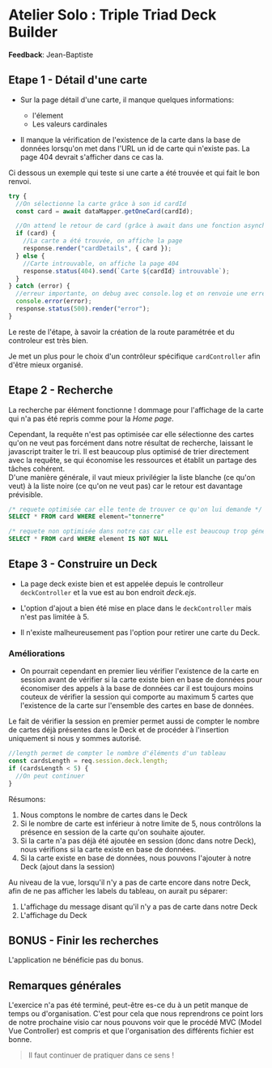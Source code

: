 # Atelier Solo : Triple Triad Deck Builder

**Feedback**: Jean-Baptiste

## Etape 1 - Détail d'une carte

- Sur la page détail d'une carte, il manque quelques informations:

  - l'élement
  - Les valeurs cardinales

- Il manque la vérification de l'existence de la carte dans la base de données lorsqu'on met dans l'URL un id de carte qui n'existe pas. La page 404 devrait s'afficher dans ce cas la.

Ci dessous un exemple qui teste si une carte a été trouvée et qui fait le bon renvoi.

```javascript
try {
  //On sélectionne la carte grâce à son id cardId
  const card = await dataMapper.getOneCard(cardId);

  //On attend le retour de card (grâce à await dans une fonction asynchrone)
  if (card) {
    //La carte a été trouvée, on affiche la page
    response.render("cardDetails", { card });
  } else {
    //Carte introuvable, on affiche la page 404
    response.status(404).send(`Carte ${cardId} introuvable`);
  }
} catch (error) {
  //erreur importante, on debug avec console.log et on renvoie une erreur 500
  console.error(error);
  response.status(500).render("error");
}
```

Le reste de l'étape, à savoir la création de la route paramétrée et du controleur est très bien.

Je met un plus pour le choix d'un contrôleur spécifique `cardController` afin d'être mieux organisé.

## Etape 2 - Recherche

La recherche par élément fonctionne ! dommage pour l'affichage de la carte qui n'a pas été repris comme pour la _Home page_.

Cependant, la requête n'est pas optimisée car elle sélectionne des cartes qu'on ne veut pas forcément dans notre résultat de recherche, laissant le javascript traiter le tri. Il est beaucoup plus optimisé de trier directement avec la requête, se qui économise les ressources et établit un partage des tâches cohérent.  
D'une manière générale, il vaut mieux privilégier la liste blanche (ce qu'on veut) à la liste noire (ce qu'on ne veut pas) car le retour est davantage prévisible.

```sql
/* requete optimisée car elle tente de trouver ce qu'on lui demande */
SELECT * FROM card WHERE element="tonnerre"

/* requete non optimisée dans notre cas car elle est beaucoup trop générique et sélectionne des cartes qu'on ne veut pas forcément */
SELECT * FROM card WHERE element IS NOT NULL
```

## Etape 3 - Construire un Deck

- La page deck existe bien et est appelée depuis le controlleur `deckController` et la vue est au bon endroit _deck.ejs_.

- L'option d'ajout a bien été mise en place dans le `deckController` mais n'est pas limitée à 5.

- Il n'existe malheureusement pas l'option pour retirer une carte du Deck.

### Améliorations

- On pourrait cependant en premier lieu vérifier l'existence de la carte en session avant de vérifier si la carte existe bien en base de données pour économiser des appels à la base de données car il est toujours moins couteux de vérifier la session qui comporte au maximum 5 cartes que l'existence de la carte sur l'ensemble des cartes en base de données.

Le fait de vérifier la session en premier permet aussi de compter le nombre de cartes déjà présentes dans le Deck et de procéder à l'insertion uniquement si nous y sommes autorisé.

```javascript
//length permet de compter le nombre d'éléments d'un tableau
const cardsLength = req.session.deck.length;
if (cardsLength < 5) {
  //On peut continuer
}
```

Résumons:

1. Nous comptons le nombre de cartes dans le Deck
2. Si le nombre de carte est inférieur à notre limite de 5, nous contrôlons la présence en session de la carte qu'on souhaite ajouter.
3. Si la carte n'a pas déjà été ajoutée en session (donc dans notre Deck), nous vérifions si la carte existe en base de données.
4. Si la carte existe en base de données, nous pouvons l'ajouter à notre Deck (ajout dans la session)

Au niveau de la vue, lorsqu'il n'y a pas de carte encore dans notre Deck, afin de ne pas afficher les labels du tableau, on aurait pu séparer:

1. L'affichage du message disant qu'il n'y a pas de carte dans notre Deck
2. L'affichage du Deck

## BONUS - Finir les recherches

L'application ne bénéficie pas du bonus.

## Remarques générales

L'exercice n'a pas été terminé, peut-être es-ce du à un petit manque de temps ou d'organisation. C'est pour cela que nous reprendrons ce point lors de notre prochaine visio car nous pouvons voir que le procédé MVC (Model Vue Controller) est compris et que l'organisation des différents fichier est bonne.

> Il faut continuer de pratiquer dans ce sens !
